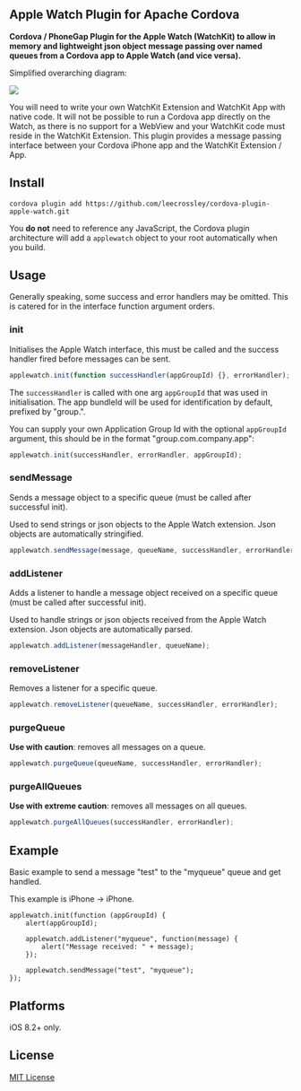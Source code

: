 ## Apple Watch Plugin for Apache Cordova

**Cordova / PhoneGap Plugin for the Apple Watch (WatchKit) to allow in memory and lightweight json object message passing over named queues from a Cordova app to Apple Watch (and vice versa).**

Simplified overarching diagram:

<img align="center" src="https://raw.githubusercontent.com/leecrossley/cordova-plugin-apple-watch/master/apple-watch-plugin.png">

You will need to write your own WatchKit Extension and WatchKit App with native code. It will not be possible to run a Cordova app directly on the Watch, as there is no support for a WebView and your WatchKit code must reside in the WatchKit Extension. This plugin provides a message passing interface between your Cordova iPhone app and the WatchKit Extension / App.

## Install

```
cordova plugin add https://github.com/leecrossley/cordova-plugin-apple-watch.git
```

You **do not** need to reference any JavaScript, the Cordova plugin architecture will add a `applewatch` object to your root automatically when you build.

## Usage

Generally speaking, some success and error handlers may be omitted. This is catered for in the interface function argument orders.

### init

Initialises the Apple Watch interface, this must be called and the success handler fired before messages can be sent.

```js
applewatch.init(function successHandler(appGroupId) {}, errorHandler);
```

The `successHandler` is called with one arg `appGroupId` that was used in initialisation. The app bundleId will be used for identification by default, prefixed by "group.".

You can supply your own Application Group Id with the optional `appGroupId` argument, this should be in the format "group.com.company.app":

```js
applewatch.init(successHandler, errorHandler, appGroupId);
```

### sendMessage

Sends a message object to a specific queue (must be called after successful init).

Used to send strings or json objects to the Apple Watch extension. Json objects are automatically stringified.

```js
applewatch.sendMessage(message, queueName, successHandler, errorHandler);
```

### addListener

Adds a listener to handle a message object received on a specific queue (must be called after successful init).

Used to handle strings or json objects received from the Apple Watch extension. Json objects are automatically parsed.

```js
applewatch.addListener(messageHandler, queueName);
```

### removeListener

Removes a listener for a specific queue.

```js
applewatch.removeListener(queueName, successHandler, errorHandler);
```

### purgeQueue

**Use with caution**: removes all messages on a queue.

```js
applewatch.purgeQueue(queueName, successHandler, errorHandler);
```

### purgeAllQueues

**Use with extreme caution**: removes all messages on all queues.

```js
applewatch.purgeAllQueues(successHandler, errorHandler);
```

## Example

Basic example to send a message "test" to the "myqueue" queue and get handled.

This example is iPhone -> iPhone.

```
applewatch.init(function (appGroupId) {
    alert(appGroupId);

    applewatch.addListener("myqueue", function(message) {
        alert("Message received: " + message);
    });

    applewatch.sendMessage("test", "myqueue");
});
```

## Platforms

iOS 8.2+ only.

## License

[MIT License](http://ilee.mit-license.org)
